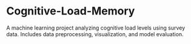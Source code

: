 # Cognitive-Load-Memory
 A machine learning project analyzing cognitive load levels using survey data. Includes data preprocessing, visualization, and model evaluation.
